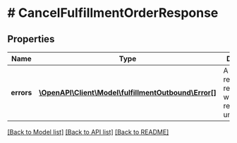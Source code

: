 # # CancelFulfillmentOrderResponse

## Properties

Name | Type | Description | Notes
------------ | ------------- | ------------- | -------------
**errors** | [**\OpenAPI\Client\Model\fulfillmentOutbound\Error[]**](Error.md) | A list of error responses returned when a request is unsuccessful. | [optional]

[[Back to Model list]](../../README.md#models) [[Back to API list]](../../README.md#endpoints) [[Back to README]](../../README.md)
